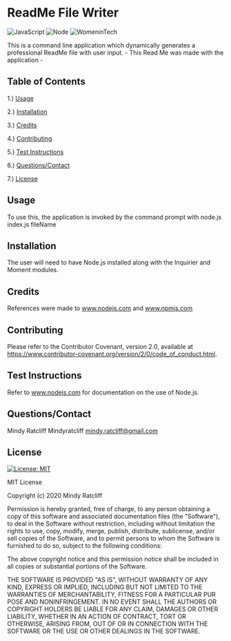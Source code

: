 # ReadMe File Writer
 
 ![JavaScript](https://img.shields.io/github/languages/top/Mindyratcliff/readMeFileWriter) ![Node](https://img.shields.io/badge/-nodejs-green) ![WomeninTech](https://img.shields.io/badge/womanmade-100%25-ff69b4)

 

This is a command line application which dynamically generates a professional ReadMe file with user input. - This Read Me was made with the application - 

## Table of Contents
1.) [Usage](#usage)

2.) [Installation](#installation)

3.) [Credits](#credits)

4.) [Contributing](#contributing)

5.) [Test Instructions](#test-instructions)

6.) [Questions/Contact](#questions/contact)

7.) [License](#license)


## Usage
To use this, the application is invoked by the command prompt with node.js index.js fileName 

## Installation 
The user will need to have Node.js installed along with the Inquirier and Moment modules. 

## Credits
References were made to www.nodejs.com and www.npmjs.com

## Contributing 
Please refer to the Contributor Covenant, version 2.0, available at https://www.contributor-covenant.org/version/2/0/code_of_conduct.html.

## Test Instructions 
Refer to www.nodejs.com for documentation on the use of Node.js.

## Questions/Contact 
Mindy Ratcliff
Mindyratcliff
mindy.ratcliff@gmail.com

## License
[![License: MIT](https://img.shields.io/badge/License-MIT-yellow.svg)](https://opensource.org/licenses/MIT) 

MIT License

Copyright (c) 2020 Mindy Ratcliff

Permission is hereby granted, free of charge, to any person obtaining a copy
of this software and associated documentation files (the "Software"), to deal
in the Software without restriction, including without limitation the rights
to use, copy, modify, merge, publish, distribute, sublicense, and/or sell
copies of the Software, and to permit persons to whom the Software is
furnished to do so, subject to the following conditions:

The above copyright notice and this permission notice shall be included in all
copies or substantial portions of the Software.

THE SOFTWARE IS PROVIDED "AS IS", WITHOUT WARRANTY OF ANY KIND, EXPRESS OR
IMPLIED, INCLUDING BUT NOT LIMITED TO THE WARRANTIES OF MERCHANTABILITY,
FITNESS FOR A PARTICULAR PUR
POSE AND NONINFRINGEMENT. IN NO EVENT SHALL THE
AUTHORS OR COPYRIGHT HOLDERS BE LIABLE FOR ANY CLAIM, DAMAGES OR OTHER
LIABILITY, WHETHER IN AN ACTION OF CONTRACT, TORT OR OTHERWISE, ARISING FROM,
OUT OF OR IN CONNECTION WITH THE SOFTWARE OR THE USE OR OTHER DEALINGS IN THE
SOFTWARE.






